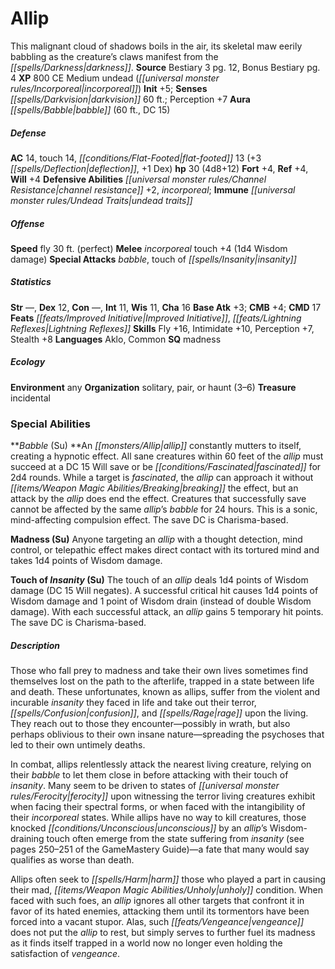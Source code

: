 ﻿---
cssclass: [monsters]
title1: Allip
desc_short: This malignant cloud of shadows boils in the air, its skeletal maw eerily
  babbling as the creature's claws manifest from the darkness.
title2: Allip
CR: 3
sources:
- name: Bestiary 3
  page: 12
  link: http://paizo.com/products/btpy8odu?Pathfinder-Roleplaying-Game-Bestiary-3
- name: Bonus Bestiary
  page: 4
  link: http://paizo.com/pathfinderRPG/v5748btpy88x4
XP: 800
alignment: CE
size: Medium
type: undead
subtypes:
- incorporeal
initiative:
  bonus: 5
senses:
  darkvision: 60
auras:
- name: babble
  radius: 60
  DC: 15
AC:
  AC: 14
  touch: 14
  flat_footed: 13
  components:
    deflection: 3
    dex: 1
HP:
  HP: 30
  long: 4d8+12
saves:
  fort: 4
  ref: 4
  will: 4
defensive_abilities:
- channel resistance +2
- incorporeal
immunities:
- undead traits
speeds:
  fly: 30
  fly_maneuverability: perfect
attacks:
  melee:
  - - text: incorporeal touch +4 (1d4 Wisdom damage)
      entries:
      - - damage: 1d4
          type: Wisdom damage
      attack: incorporeal touch
      bonus:
      - 4
  special:
  - babble
  - touch of insanity
ability_scores:
  STR:
  DEX: 12
  CON:
  INT: 11
  WIS: 11
  CHA: 16
BAB: 3
CMB: 4
CMD: 17
feats:
- name: Improved Initiative
- name: Lightning Reflexes
skills:
  Fly: 16
  Intimidate: 10
  Perception: 7
  Stealth: 8
languages:
- Aklo
- Common
special_qualities:
- madness
ecology:
  environment: any
  organization: solitary, pair, or haunt (3-6)
  treasure_type: incidental
special_abilities:
  Babble (Su): An allip constantly mutters to itself, creating a hypnotic effect.
    All sane creatures within 60 feet of the allip must succeed at a DC 15 Will save
    or be fascinated for 2d4 rounds. While a target is fascinated, the allip can approach
    it without breaking the effect, but an attack by the allip does end the effect.
    Creatures that successfully save cannot be affected by the same allip's babble
    for 24 hours. This is a sonic, mind-affecting compulsion effect. The save DC is
    Charisma-based.
  Madness (Su): Anyone targeting an allip with a thought detection, mind control,
    or telepathic effect makes direct contact with its tortured mind and takes 1d4
    points of Wisdom damage.
  Touch of Insanity (Su): The touch of an allip deals 1d4 points of Wisdom damage
    (DC 15 Will negates). A successful critical hit causes 1d4 points of Wisdom damage
    and 1 point of Wisdom drain (instead of double Wisdom damage). With each successful
    attack, an allip gains 5 temporary hit points. The save DC is Charisma-based.
desc_long: |-
  Those who fall prey to madness and take their own lives sometimes find themselves lost on the path to the afterlife, trapped in a state between life and death. These unfortunates, known as allips, suffer from the violent and incurable insanity they faced in life and take out their terror, confusion, and rage upon the living. They reach out to those they encounter-possibly in wrath, but also perhaps oblivious to their own insane nature-spreading the psychoses that led to their own untimely deaths.

  In combat, allips relentlessly attack the nearest living creature, relying on their babble to let them close in before attacking with their touch of insanity. Many seem to be driven to states of ferocity upon witnessing the terror living creatures exhibit when facing their spectral forms, or when faced with the intangibility of their incorporeal states. While allips have no way to kill creatures, those knocked unconscious by an allip's Wisdom-draining touch often emerge from the state suffering from insanity (see pages 250-251 of the GameMastery Guide)-a fate that many would say qualifies as worse than death.

  Allips often seek to harm those who played a part in causing their mad, unholy condition. When faced with such foes, an allip ignores all other targets that confront it in favor of its hated enemies, attacking them until its tormentors have been forced into a vacant stupor. Alas, such vengeance does not put the allip to rest, but simply serves to further fuel its madness as it finds itself trapped in a world now no longer even holding the satisfaction of vengeance.

---

# Allip
This malignant cloud of shadows boils in the air, its skeletal maw eerily babbling as the creature’s claws manifest from the _[[spells/Darkness|darkness]]_.
**Source** Bestiary 3 pg. 12, Bonus Bestiary pg. 4
**XP** 800
CE Medium undead (_[[universal monster rules/Incorporeal|incorporeal]]_)
**Init** +5; **Senses** _[[spells/Darkvision|darkvision]]_ 60 ft.; Perception +7
**Aura** _[[spells/Babble|babble]]_ (60 ft., DC 15)

##### Defense

**AC** 14, touch 14, _[[conditions/Flat-Footed|flat-footed]]_ 13 (+3 _[[spells/Deflection|deflection]]_, +1 Dex)
**hp** 30 (4d8+12)
**Fort** +4, **Ref** +4, **Will** +4
**Defensive Abilities** _[[universal monster rules/Channel Resistance|channel resistance]]_ +2, _incorporeal_; **Immune** _[[universal monster rules/Undead Traits|undead traits]]_

##### Offense
**Speed** fly 30 ft. (perfect)
**Melee** _incorporeal_ touch +4 (1d4 Wisdom damage)
**Special Attacks** _babble_, touch of _[[spells/Insanity|insanity]]_

##### Statistics
**Str** —, **Dex** 12, **Con** —, **Int** 11, **Wis** 11, **Cha** 16
**Base Atk** +3; **CMB** +4; **CMD** 17
**Feats** _[[feats/Improved Initiative|Improved Initiative]]_, _[[feats/Lightning Reflexes|Lightning Reflexes]]_
**Skills** Fly +16, Intimidate +10, Perception +7, Stealth +8
**Languages** Aklo, Common
**SQ** madness

##### Ecology

**Environment** any
**Organization** solitary, pair, or haunt (3–6)
**Treasure** incidental

### Special Abilities

**_Babble_ (Su) **An _[[monsters/Allip|allip]]_ constantly mutters to itself, creating a hypnotic effect. All sane creatures within 60 feet of the _allip_ must succeed at a DC 15 Will save or be _[[conditions/Fascinated|fascinated]]_ for 2d4 rounds. While a target is _fascinated_, the _allip_ can approach it without _[[items/Weapon Magic Abilities/Breaking|breaking]]_ the effect, but an attack by the _allip_ does end the effect. Creatures that successfully save cannot be affected by the same _allip_’s _babble_ for 24 hours. This is a sonic, mind-affecting compulsion effect. The save DC is Charisma-based.

**Madness (Su)** Anyone targeting an _allip_ with a thought detection, mind control, or telepathic effect makes direct contact with its tortured mind and takes 1d4 points of Wisdom damage.

**Touch of _Insanity_ (Su)** The touch of an _allip_ deals 1d4 points of Wisdom damage (DC 15 Will negates). A successful critical hit causes 1d4 points of Wisdom damage and 1 point of Wisdom drain (instead of double Wisdom damage). With each successful attack, an _allip_ gains 5 temporary hit points. The save DC is Charisma-based.

##### Description

Those who fall prey to madness and take their own lives sometimes find themselves lost on the path to the afterlife, trapped in a state between life and death. These unfortunates, known as allips, suffer from the violent and incurable _insanity_ they faced in life and take out their terror, _[[spells/Confusion|confusion]]_, and _[[spells/Rage|rage]]_ upon the living. They reach out to those they encounter—possibly in wrath, but also perhaps oblivious to their own insane nature—spreading the psychoses that led to their own untimely deaths.

In combat, allips relentlessly attack the nearest living creature, relying on their _babble_ to let them close in before attacking with their touch of _insanity_. Many seem to be driven to states of _[[universal monster rules/Ferocity|ferocity]]_ upon witnessing the terror living creatures exhibit when facing their spectral forms, or when faced with the intangibility of their _incorporeal_ states. While allips have no way to kill creatures, those knocked _[[conditions/Unconscious|unconscious]]_ by an _allip_’s Wisdom-draining touch often emerge from the state suffering from _insanity_ (see pages 250–251 of the GameMastery Guide)—a fate that many would say qualifies as worse than death.

Allips often seek to _[[spells/Harm|harm]]_ those who played a part in causing their mad, _[[items/Weapon Magic Abilities/Unholy|unholy]]_ condition. When faced with such foes, an _allip_ ignores all other targets that confront it in favor of its hated enemies, attacking them until its tormentors have been forced into a vacant stupor. Alas, such _[[feats/Vengeance|vengeance]]_ does not put the _allip_ to rest, but simply serves to further fuel its madness as it finds itself trapped in a world now no longer even holding the satisfaction of _vengeance_.